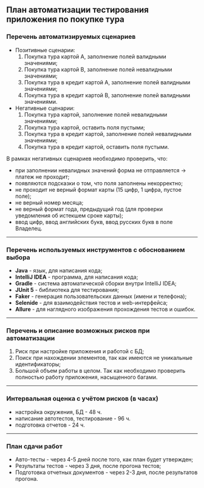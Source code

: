 ## План автоматизации тестирования приложения по покупке тура ##
### Перечень автоматизируемых сценариев ###
- Позитивные сценарии:
    1. Покупка тура картой А, заполнение полей валидными значениями;
    2. Покупка тура картой В, заполнение полей невалидными значениями;
    3. Покупка тура в кредит картой А, заполнение полей валидными значениями;
    4. Покупка тура в кредит картой В, заполнение полей валидными значениями.
- Негативные сценарии:
    1. Покупка тура картой, заполнение полей невалидными значениями;
    2. Покупка тура картой, оставить поля пустыми;
    3. Покупка тура в кредит картой, заполнение полей невалидными значениями;
    4. Покупка тура в кредит картой, оставить поля пустыми.

В рамках негативных сценариев необходимо проверить, что:
- при заполнении невалидных значений форма не отправляется -> платеж не проходит;
- появляются подсказки о том, что поля заполнены некорректно;
- не проходит не верный формат карты (15 цифр, 1 цифра, пустое поле);
- не верный номер месяца;
- не верный формат года, предыдущий год (для проверки уведомления об истекшем сроке карты);
- ввод цифр, ввод английских букв, ввод русских букв в поле Владелец.
---
### Перечень используемых инструментов с обоснованием выбора ###
- **Java** - язык, для написания кода;
- **IntelliJ IDEA** - программа, для написания кода;
- **Gradle** - система автоматической сборки внутри IntelliJ IDEA;
- **JUnit 5** - библиотека для тестирования;
- **Faker** - генерация пользовательских данных (имени и телефона);
- **Selenide** - для взаимодействия тестов и web-интерфейса;
- **Allure** - для наглядного изображения прохождения тестов и ошибок.
---
### Перечень и описание возможных рисков при автоматизации ###
1. Риск при настройке приложения и работой с БД;
2. Поиск при нахождении элементов, так как имеются не уникальные идентификаторы;
3. Большой объем работы в целом. Так как необходимо проверить полностью работу приложения, насыщенного багами.
___
### Интервальная оценка с учётом рисков (в часах) ###
- настройка окружения, БД - 48 ч.
- написание автотестов, тестирование - 96 ч.
- подготовка отчетов - 24 ч.
___
### План сдачи работ ###
- Авто-тесты - через 4-5 дней после того, как план будет утвержден;
- Результаты тестов - через 3 дня, после прогона тестов;
- Подготовка отчетных документов - через 2-3 дня, после результатов прогона.

